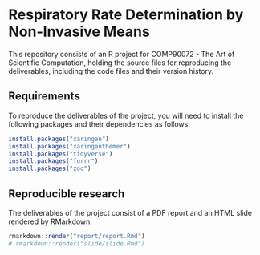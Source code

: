 
<!-- README.md is generated from README.Rmd. Please edit that file -->

# Respiratory Rate Determination by Non-Invasive Means

This repository consists of an R project for COMP90072 - The Art of
Scientific Computation, holding the source files for reproducing the
deliverables, including the code files and their version history.

## Requirements

To reproduce the deliverables of the project, you will need to install
the following packages and their dependencies as follows:

``` r
install.packages("xaringan")
install.packages("xaringanthemer")
install.packages("tidyverse")
install.packages("furrr")
install.packages("zoo")
```

## Reproducible research

The deliverables of the project consist of a PDF report and an HTML
slide rendered by RMarkdown.

``` r
rmarkdown::render("report/report.Rmd")
# rmarkdown::render("slide/slide.Rmd")
```
